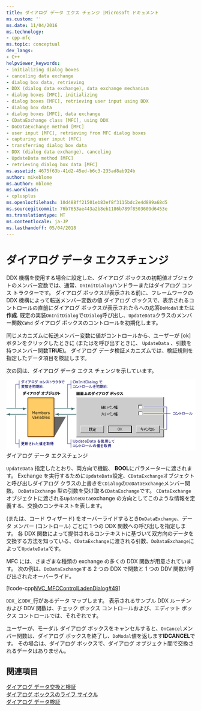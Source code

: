 ```yaml
---
title: ダイアログ データ エクス チェンジ |Microsoft ドキュメント
ms.custom: ''
ms.date: 11/04/2016
ms.technology:
- cpp-mfc
ms.topic: conceptual
dev_langs:
- C++
helpviewer_keywords:
- initializing dialog boxes
- canceling data exchange
- dialog box data, retrieving
- DDX (dialog data exchange), data exchange mechanism
- dialog boxes [MFC], initializing
- dialog boxes [MFC], retrieving user input using DDX
- dialog box data
- dialog boxes [MFC], data exchange
- CDataExchange class [MFC], using DDX
- DoDataExchange method [MFC]
- user input [MFC], retrieving from MFC dialog boxes
- capturing user input [MFC]
- transferring dialog box data
- DDX (dialog data exchange), canceling
- UpdateData method [MFC]
- retrieving dialog box data [MFC]
ms.assetid: 4675f63b-41d2-45ed-b6c3-235ad8ab924b
author: mikeblome
ms.author: mblome
ms.workload:
- cplusplus
ms.openlocfilehash: 10d488ff21501eb83ef8f3115bdc2e4d899a68d5
ms.sourcegitcommit: 76b7653ae443a2b8eb1186b789f8503609d6453e
ms.translationtype: MT
ms.contentlocale: ja-JP
ms.lasthandoff: 05/04/2018
---
```

# <a name="dialog-data-exchange"></a>ダイアログ データ エクスチェンジ
DDX 機構を使用する場合に設定した、ダイアログ ボックスの初期値オブジェクトのメンバー変数では、通常、`OnInitDialog`ハンドラーまたはダイアログ コンス トラクターです。 ダイアログ ボックスが表示される前に、フレームワークの DDX 機構によって転送メンバー変数の値 ダイアログ ボックスで、表示されるコントロールの直前にダイアログ ボックスが表示されたらへの応答`DoModal`または**作成**. 既定の実装`OnInitDialog`で`CDialog`呼び出し、`UpdateData`クラスのメンバー関数`CWnd` ダイアログ ボックスのコントロールを初期化します。  
  
 同じメカニズムに転送メンバー変数に値がコントロールから、ユーザーが [ok] ボタンをクリックしたときに (またはを呼び出すときに、 `UpdateData` 、引数を持つメンバー関数**TRUE**)。 ダイアログ データ検証メカニズムでは、検証規則を指定したデータ項目を検証します。  
  
 次の図は、ダイアログ データ エクス チェンジを示しています。  
  
 ![ダイアログ ボックス データ エクス チェンジ](../mfc/media/vc379d1.gif "vc379d1")  
ダイアログ データ エクスチェンジ  
  
 `UpdateData` 指定したとおり、両方向で機能、 **BOOL**にパラメーターに渡されます。 Exchange を実行するために`UpdateData`設定、`CDataExchange`オブジェクトと呼び出しダイアログ クラスの上書きを`CDialog`の`DoDataExchange`メンバー関数。 `DoDataExchange` 型の引数を受け取る`CDataExchange`です。 `CDataExchange`オブジェクトに渡される`UpdateData`exchange の方向としてこのような情報を定義する、交換のコンテキストを表します。  
  
 (または、コード ウィザード) をオーバーライドするとき`DoDataExchange`、データ メンバー (コントロール) ごとに 1 つの DDX 関数への呼び出しを指定します。 各 DDX 関数によって提供されるコンテキストに基づいて双方向のデータを交換する方法を知っている、`CDataExchange`に渡される引数、`DoDataExchange`によって`UpdateData`です。  
  
 MFC には、さまざまな種類の exchange の多くの DDX 関数が用意されています。 次の例は、`DoDataExchange`する 2 つの DDX で関数と 1 つの DDV 関数が呼び出されたオーバーライド。  
  
 [!code-cpp[NVC_MFCControlLadenDialog#49](../mfc/codesnippet/cpp/dialog-data-exchange_1.cpp)]  
  
 `DDX_`と`DDV_`行があるデータ マップします。 表示されるサンプル DDX ルーチンおよび DDV 関数は、チェック ボックス コントロールおよび、エディット ボックス コントロールでは、それぞれです。  
  
 ユーザーが、モーダル ダイアログ ボックスをキャンセルすると、`OnCancel`メンバー関数は、ダイアログ ボックスを終了し、`DoModal`値を返します**IDCANCEL**です。 その場合は、ダイアログ ボックスで、ダイアログ オブジェクト間で交換されるデータはありません。  
  
## <a name="see-also"></a>関連項目  
 [ダイアログ データ交換と検証](../mfc/dialog-data-exchange-and-validation.md)   
 [ダイアログ ボックスのライフ サイクル](../mfc/life-cycle-of-a-dialog-box.md)   
 [ダイアログ データ検証](../mfc/dialog-data-validation.md)

